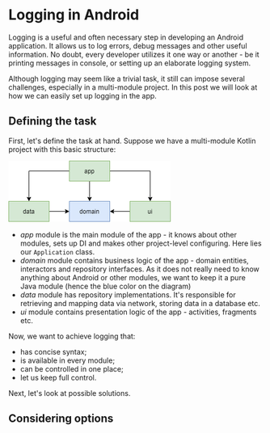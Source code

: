 # Logging in Android

Logging is a useful and often necessary step in developing an Android application. It allows us to log errors, debug messages and other useful information. No doubt, every developer utilizes it one way or another - be it printing messages in console, or setting up an elaborate logging system. 

Although logging may seem like a trivial task, it still can impose several challenges, especially in a multi-module project. In this post we will look at how we can easily set up logging in the app.

## Defining the task

First, let's define the task at hand. Suppose we have a multi-module Kotlin project with this basic structure:

![1](logging-1.png)

 - _app_ module is the main module of the app - it knows about other modules, sets up DI and makes other project-level configuring. Here lies our `Application` class.
 - _domain_ module contains business logic of the app - domain entities, interactors and repository interfaces. As it does not really need to know anything about Android or other modules, we want to keep it a pure Java module (hence the blue color on the diagram)
 - _data_ module has repository implementations. It's responsible for retrieving and mapping data via network, storing data in a database etc.
  - _ui_ module contains presentation logic of the app - activities, fragments etc.
  
 Now, we want to achieve logging that:
  - has concise syntax;
  - is available in every module;
  - can be controlled in one place;
  - let us keep full control.
 
 Next, let's look at possible solutions.
 
 ## Considering options
 
 
